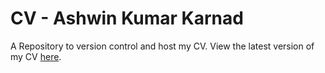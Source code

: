 # CV - Ashwin Kumar Karnad

A Repository to version control and host my CV.
View the latest version of my CV [here](https://iamashwin99.github.io/CV_lyx/VitaePosted.pdf).